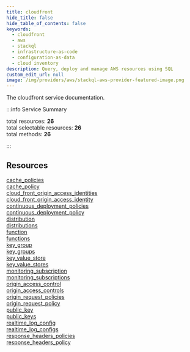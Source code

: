 ```yaml
---
title: cloudfront
hide_title: false
hide_table_of_contents: false
keywords:
  - cloudfront
  - aws
  - stackql
  - infrastructure-as-code
  - configuration-as-data
  - cloud inventory
description: Query, deploy and manage AWS resources using SQL
custom_edit_url: null
image: /img/providers/aws/stackql-aws-provider-featured-image.png
---
```


The cloudfront service documentation.

:::info Service Summary

<div class="row">
<div class="providerDocColumn">
<span>total resources:&nbsp;<b>26</b></span><br />
<span>total selectable resources:&nbsp;<b>26</b></span><br />
<span>total methods:&nbsp;<b>26</b></span><br />
</div>
</div>

:::

## Resources
<div class="row">
<div class="providerDocColumn">
<a href="/providers/awscc/cloudfront/cache_policies/">cache_policies</a><br />
<a href="/providers/awscc/cloudfront/cache_policy/">cache_policy</a><br />
<a href="/providers/awscc/cloudfront/cloud_front_origin_access_identities/">cloud_front_origin_access_identities</a><br />
<a href="/providers/awscc/cloudfront/cloud_front_origin_access_identity/">cloud_front_origin_access_identity</a><br />
<a href="/providers/awscc/cloudfront/continuous_deployment_policies/">continuous_deployment_policies</a><br />
<a href="/providers/awscc/cloudfront/continuous_deployment_policy/">continuous_deployment_policy</a><br />
<a href="/providers/awscc/cloudfront/distribution/">distribution</a><br />
<a href="/providers/awscc/cloudfront/distributions/">distributions</a><br />
<a href="/providers/awscc/cloudfront/function/">function</a><br />
<a href="/providers/awscc/cloudfront/functions/">functions</a><br />
<a href="/providers/awscc/cloudfront/key_group/">key_group</a><br />
<a href="/providers/awscc/cloudfront/key_groups/">key_groups</a><br />
<a href="/providers/awscc/cloudfront/key_value_store/">key_value_store</a>
</div>
<div class="providerDocColumn">
<a href="/providers/awscc/cloudfront/key_value_stores/">key_value_stores</a><br />
<a href="/providers/awscc/cloudfront/monitoring_subscription/">monitoring_subscription</a><br />
<a href="/providers/awscc/cloudfront/monitoring_subscriptions/">monitoring_subscriptions</a><br />
<a href="/providers/awscc/cloudfront/origin_access_control/">origin_access_control</a><br />
<a href="/providers/awscc/cloudfront/origin_access_controls/">origin_access_controls</a><br />
<a href="/providers/awscc/cloudfront/origin_request_policies/">origin_request_policies</a><br />
<a href="/providers/awscc/cloudfront/origin_request_policy/">origin_request_policy</a><br />
<a href="/providers/awscc/cloudfront/public_key/">public_key</a><br />
<a href="/providers/awscc/cloudfront/public_keys/">public_keys</a><br />
<a href="/providers/awscc/cloudfront/realtime_log_config/">realtime_log_config</a><br />
<a href="/providers/awscc/cloudfront/realtime_log_configs/">realtime_log_configs</a><br />
<a href="/providers/awscc/cloudfront/response_headers_policies/">response_headers_policies</a><br />
<a href="/providers/awscc/cloudfront/response_headers_policy/">response_headers_policy</a>
</div>
</div>